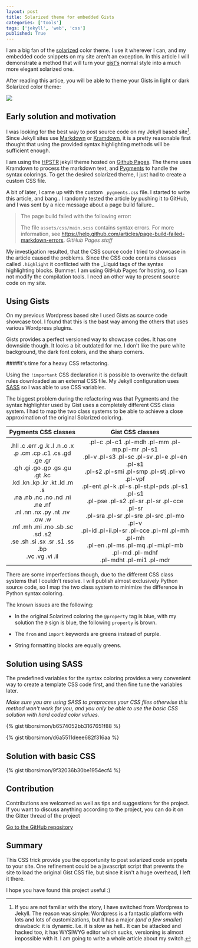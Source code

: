 ```yaml
---
layout: post
title: Solarized theme for embedded Gists
categories: ['tools']
tags: ['jekyll', 'web', 'css']
published: True
---
```


I am a big fan of the [solarized](http://ethanschoonover.com/solarized) color theme. I use it wherever I can, and my embedded code snippets on my site aren't an exception. In this article I will demonstrate a method that will turn your [gist's](gist.github.com) normal style into a much more elegant solarized one.

After reading this artice, you will be able to theme your Gists in light or dark Solarized color theme:

<img src="http://tiborsimon.github.io/images/solarized-gist-demo-image.png" />

## Early solution and motivation

I was looking for the best way to post source code on my Jekyll based site[^1]. Since Jekyll sites use [Markdown](http://en.wikipedia.org/wiki/Markdown) or [Kramdown](http://kramdown.gettalong.org), it is a pretty reasonable first thought that using the provided syntax highlighting methods will be sufficient enough.

I am using the [HPSTR](https://github.com/mmistakes/hpstr-jekyll-theme) jekyll theme hosted on [Github Pages](https://pages.github.com). The theme uses Kramdown to process the markdown text, and [Pygments](http://pygments.org) to handle the syntax colorings. To get the desired solarized theme, I just had to create a custom CSS file.

A bit of later, I came up with the custom `_pygments.css` file. I started to write this article, and bang.. I randomly tested the article by pushing it to GitHub, and I was sent by a nice message about a page build failure..

<blockquote>
The page build failed with the following error:

The file `assets/css/main.scss` contains syntax errors. For more information, see https://help.github.com/articles/page-build-failed-markdown-errors.
<cite>GitHub Pages staff</cite>
</blockquote>

My investigation resulted, that the CSS source code I tried to showcase in the article caused the problems. Since the CSS code contains classes called `.highlight` it conflicted with the _Liquid tags of the syntax highlighting blocks. Bummer. I am using GitHub Pages for hosting, so I can not modify the compilation tools. I need an other way to present source code on my site.


## Using Gists

On my previous Wordpress based site I used Gists as source code showcase tool. I found that this is the bast way among the others that uses various Wordpress plugins.

Gists provides a perfect versioned way to showcase codes. It has one downside though. It looks a bit outdated for me. I don't like the pure white background, the dark font colors, and the sharp corners.

####It's time for a heavy CSS refactoring. 

Using the `!important` CSS declaration it is possible to overwrite the default rules downloaded as an external CSS file. My Jekyll configuration uses [SASS](http://sass-lang.com) so I was able to use CSS variables.

The biggest problem during the refactoring was that Pygments and the syntax highlighter used by Gist uses a completely different CSS class system. I had to map the two class systems to be able to achieve a close approximation of the original Solarized coloring.

| Pygments CSS classes   |      Gist CSS classes      |
|:--------:|:-------------:|
|.hll .c .err .g .k .l .n .o .x<br>.p .cm .cp .c1 .cs .gd .ge .gr<br>.gh .gi .go .gp .gs .gu .gt .kc<br>.kd .kn .kp .kr .kt .ld .m .s<br>.na .nb .nc .no .nd .ni .ne .nf<br>.nl .nn .nx .py .nt .nv .ow .w<br>.mf .mh .mi .mo .sb .sc .sd .s2<br>.se .sh .si .sx .sr .s1 .ss .bp<br>.vc .vg .vi .il | .pl-c .pl-c1 .pl-mdh .pl-mm .pl-mp.pl-mr .pl-s1<br>.pl-v .pl-s3 .pl-sc .pl-sv .pl-e .pl-en .pl-s1<br>.pl-s2 .pl-smi .pl-smp .pl-stj .pl-vo .pl-vpf<br>.pl-ent .pl-k .pl-s .pl-st.pl-pds .pl-s1 .pl-s1<br>.pl-pse .pl-s2 .pl-sr .pl-sr .pl-cce .pl-sr<br>.pl-sra .pl-sr .pl-sre .pl-src .pl-mo .pl-v<br>.pl-id .pl-ii.pl-sr .pl-cce .pl-ml .pl-mh .pl-mh<br>.pl-en .pl-ms .pl-mq .pl-mi.pl-mb .pl-md .pl-mdhf<br>.pl-mdht .pl-mi1 .pl-mdr |



There are some imperfections though, due to the different CSS class systems that I couldn't resolve. I will publish almost exclusively Python source code, so I map the two class system to minimize the difference in Python syntax coloring. 

The known issues are the following:

- In the original Solarized coloring the `@property` tag is blue, with my solution the `@` sign is blue, the following `property` is brown.

- The `from` and `import` keywords are greens instead of purple.

- String formatting blocks are equally greens.

## Solution using SASS

The predefined variables for the syntax coloring provides a very convenient way to create a template CSS code first, and then fine tune the variables later.

_Make sure you are using SASS to preprocess your CSS files otherwise this method won't work for you, and you only be able to use the basic CSS solution with hard coded color values._

<div id="demo"></div>

{% gist tiborsimon/b6574052bb3167651f88 %}

{% gist tiborsimon/d6a5511deee682f316aa %}


## Solution with basic CSS

{% gist tiborsimon/9f32036b30be1954ecf4 %}

## Contribution

Contributions are welcomed as well as tips and suggestions for the project. If you want to discuss anything according to the project, you can do it on the Gitter thread of the project

<a href='https://github.com/tiborsimon/solarized-gist' class="btn-info btn centered"><i class="fa fa-github-alt"></i> Go to the GitHub repository</a><br />

## Summary

This CSS trick provide you the opportunity to post solarized code snippets to your site. One refinement could be a javascript script that prevents the site to load the original Gist CSS file, but since it isn't a huge overhead, I left it there.

I hope you have found this project useful :)


[^1]: If you are not familiar with the story, I have switched from Wordpress to Jekyll. The reason was simple: Wordpress is a fantastic platform with lots and lots of customizations, but it has a major _(and a few smaller)_ drawback: it is dynamic. I.e. it is slow as hell.. It can be attacked and hacked too, it has WYSIWYG editor which sucks, versioning is almost impossible with it. I am going to write a whole article about my switch.

